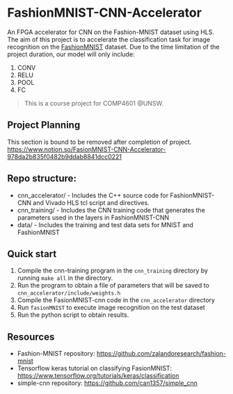 # FashionMNIST-CNN-Accelerator
An FPGA accelerator for CNN on the Fashion-MNIST dataset using HLS.
The aim of this project is to accelerate the classification task for image recognition on the [FashionMNIST](https://github.com/zalandoresearch/fashion-mnist) dataset.
Due to the time limitation of the project duration, our model will only include:
1. CONV
2. RELU
3. POOL
4. FC
> This is a course project for COMP4601 @UNSW.

## Project Planning
This section is bound to be removed after completion of project.
https://www.notion.so/FasionMNIST-CNN-Accelerator-978da2b835f0482b9ddab8841dcc0221

## Repo structure:
* cnn_accelerator/ - Includes the C++ source code for FashionMNIST-CNN and Vivado HLS tcl script and directives.
* cnn_training/ - Includes the CNN training code that generates the parameters used in the layers in FashionMNIST-CNN
* data/ - Includes the training and test data sets for MNIST and FashionMNIST

## Quick start
1. Compile the cnn-training program in the ```cnn_training``` directory by running ```make all``` in the directory.
2. Run the program to obtain a file of parameters that will be saved to ```cnn_accelerator/include/weights.h```
3. Compile the FasionMNIST-cnn code in the  ```cnn_accelerator``` directory
4. Run ```fasionMNIST``` to execute image recognition on the test dataset
5. Run the python script to obtain results.

## Resources
* Fashion-MNIST repository: https://github.com/zalandoresearch/fashion-mnist
* Tensorflow keras tutorial on classifying FasionMNIST: https://www.tensorflow.org/tutorials/keras/classification
* simple-cnn repository: https://github.com/can1357/simple_cnn